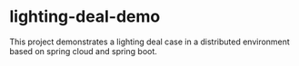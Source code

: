 # lighting-deal-demo
This project demonstrates a lighting deal case in a distributed environment based on spring cloud and spring boot.
